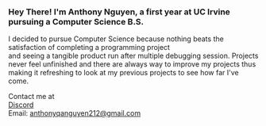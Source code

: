 ### **Hey There! I'm Anthony Nguyen, a first year at UC Irvine pursuing a Computer Science B.S.**  
I decided to pursue Computer Science because nothing beats the satisfaction of completing a programming project   
and seeing a tangible product run after multiple debugging session. 
Projects never feel unfinished and there are always way to improve my projects thus making it refreshing to look at my previous projects to see how far I've come.

Contact me at   
[Discord](discordapp.com/users/Faker#0128)  
Email: anthonyqanguyen212@gmail.com

<!--
**anthoqn2/anthoqn2** is a ✨ _special_ ✨ repository because its `README.md` (this file) appears on your GitHub profile.

Here are some ideas to get you started:

- 🔭 I’m currently working on ...
- 🌱 I’m currently learning ...
- 👯 I’m looking to collaborate on ...
- 🤔 I’m looking for help with ...
- 💬 Ask me about ...
- 📫 How to reach me: ...
- 😄 Pronouns: ...
- ⚡ Fun fact: ...
-->
